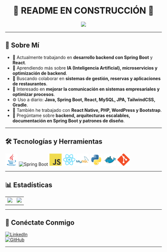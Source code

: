 <div align="center">
 <h1>🚀 README EN CONSTRUCCIÓN 🚀</h1>
 <img src="https://readme-typing-svg.herokuapp.com?font=Architects+Daughter&color=%2338C2FF&size=50&center=true&vCenter=true&height=60&width=600&lines=¡Hola,+bienvenido+a+mi+perfil!">
</div>

---

## 👋 Sobre Mí 

- 🔭 Actualmente trabajando en **desarrollo backend con Spring Boot** y **React**.  
- 🌱 Aprendiendo más sobre **IA (Inteligencia Artificial), microservicios y optimización de backend**.  
- 👯 Buscando colaborar en **sistemas de gestión, reservas y aplicaciones de restaurantes**.  
- 🤔 Interesado en **mejorar la comunicación en sistemas empresariales y optimizar procesos**.  
- ⚙️ Uso a diario: **Java, Spring Boot, React, MySQL, JPA, TailwindCSS, Gradle**.  
- 📌 También he trabajado con **React Native, PHP, WordPress y Bootstrap**.  
- 💬 Pregúntame sobre **backend, arquitecturas escalables, documentación en Spring Boot y patrones de diseño**.  

---

## 🛠️ Tecnologías y Herramientas  
<p align="left">
  <img src="https://raw.githubusercontent.com/devicons/devicon/master/icons/java/java-original.svg" alt="Java" width="40" height="40"/>
  <img src="https://www.vectorlogo.zone/logos/springio/springio-icon.svg" alt="Spring Boot" width="40" height="40"/>
  <img src="https://raw.githubusercontent.com/devicons/devicon/master/icons/javascript/javascript-original.svg" alt="JavaScript" width="40" height="40"/>
  <img src="https://raw.githubusercontent.com/devicons/devicon/master/icons/react/react-original.svg" alt="React" width="40" height="40"/>
  <img src="https://raw.githubusercontent.com/devicons/devicon/master/icons/mysql/mysql-original-wordmark.svg" alt="MySQL" width="40" height="40"/>
  <img src="https://raw.githubusercontent.com/devicons/devicon/master/icons/python/python-original.svg" alt="Python" width="40" height="40"/>
  <img src="https://raw.githubusercontent.com/devicons/devicon/master/icons/docker/docker-original.svg" alt="Docker" width="40" height="40"/>
  <img src="https://raw.githubusercontent.com/devicons/devicon/master/icons/git/git-original.svg" alt="Git" width="40" height="40"/>
</p>

---

## 📊 Estadísticas  
<table align="center">
<tr>
<td>
  <img src="https://github-readme-stats.vercel.app/api?username=tu_usuario&theme=tokyonight&show_icons=true&count_private=true"/>
</td>
<td>
  <img src="https://github-readme-streak-stats.herokuapp.com/?user=tu_usuario&theme=tokyonight"/>
</td>
</tr>
</table>

---

## 🤝 Conéctate Conmigo  
[![LinkedIn](https://img.shields.io/badge/LinkedIn-Profile-blue?style=for-the-badge&logo=linkedin)](https://linkedin.com/in/tu_perfil)  
[![GitHub](https://img.shields.io/badge/GitHub-Profile-black?style=for-the-badge&logo=github)](https://github.com/tu_usuario)  

---

